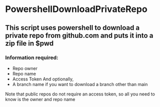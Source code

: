 # PowershellDownloadPrivateRepo

## This script uses powershell to download a private repo from github.com and puts it into a zip file in $pwd

### Information required:
- Repo owner
- Repo name
- Access Token
And optionally,
- A branch name if you want to download a branch other than main

Note that public repos do not require an access token, so all you need to know is the owner and repo name
